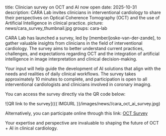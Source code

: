 title: Clinician survey on OCT and AI now open
date: 2025-10-31
description: CARA Lab invites clinicians in interventional cardiology to share their perspectives on Optical Coherence Tomography (OCT) and the use of Artificial Intelligence in clinical practice.
picture: news/cara_survey_thumbnail.jpg
groups: cara-lab

CARA Lab has launched a survey, led by [member/joske-van-der-zande], to gather valuable insights from clinicians in the field of interventional cardiology. The survey aims to better understand current practices, challenges, and expectations regarding OCT and the integration of artificial intelligence in image interpretation and clinical decision-making.

Your input will help guide the development of AI solutions that align with the needs and realities of daily clinical workflows. The survey takes approximately 10 minutes to complete, and participation is open to all interventional cardiologists and clinicians involved in coronary imaging.

You can access the survey directly via the QR code below:

![QR link to the survey]({{ IMGURL }}/images/news//cara_oct_ai_survey.jpg) 

Alternatively, you can participate online through this link: [OCT Survey](https://www.surveymonkey.com/r/CARALab)

Your expertise and perspective are invaluable to shaping the future of OCT + AI in clinical cardiology.
